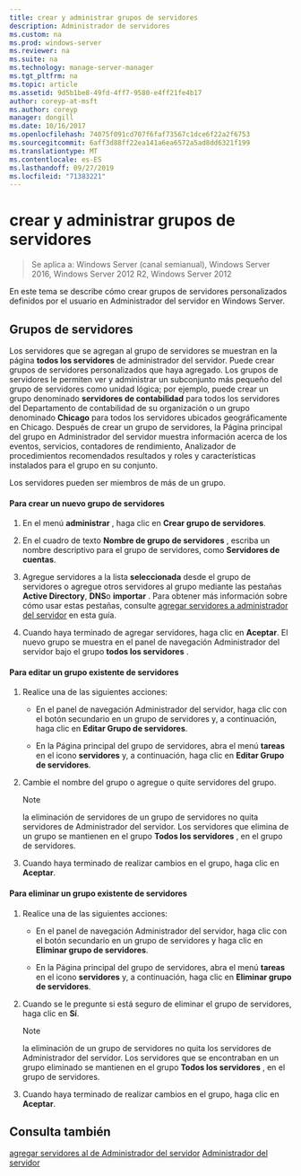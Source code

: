 ```yaml
---
title: crear y administrar grupos de servidores
description: Administrador de servidores
ms.custom: na
ms.prod: windows-server
ms.reviewer: na
ms.suite: na
ms.technology: manage-server-manager
ms.tgt_pltfrm: na
ms.topic: article
ms.assetid: 9d5b1be8-49fd-4ff7-9580-e4ff21fe4b17
author: coreyp-at-msft
ms.author: coreyp
manager: dongill
ms.date: 10/16/2017
ms.openlocfilehash: 74075f091cd707f6faf73567c1dce6f22a2f6753
ms.sourcegitcommit: 6aff3d88ff22ea141a6ea6572a5ad8dd6321f199
ms.translationtype: MT
ms.contentlocale: es-ES
ms.lasthandoff: 09/27/2019
ms.locfileid: "71383221"
---
```

# <a name="create-and-manage-server-groups"></a>crear y administrar grupos de servidores

>Se aplica a: Windows Server (canal semianual), Windows Server 2016, Windows Server 2012 R2, Windows Server 2012

En este tema se describe cómo crear grupos de servidores personalizados definidos por el usuario en Administrador del servidor en Windows Server.

## <a name="BKMK_groups"></a>Grupos de servidores
Los servidores que se agregan al grupo de servidores se muestran en la página **todos los servidores** de administrador del servidor. Puede crear grupos de servidores personalizados que haya agregado. Los grupos de servidores le permiten ver y administrar un subconjunto más pequeño del grupo de servidores como unidad lógica; por ejemplo, puede crear un grupo denominado **servidores de contabilidad** para todos los servidores del Departamento de contabilidad de su organización o un grupo denominado **Chicago** para todos los servidores ubicados geográficamente en Chicago. Después de crear un grupo de servidores, la Página principal del grupo en Administrador del servidor muestra información acerca de los eventos, servicios, contadores de rendimiento, Analizador de procedimientos recomendados resultados y roles y características instalados para el grupo en su conjunto.

Los servidores pueden ser miembros de más de un grupo.

#### <a name="to-create-a-new-server-group"></a>Para crear un nuevo grupo de servidores

1.  En el menú **administrar** , haga clic en **Crear grupo de servidores**.

2.  En el cuadro de texto **Nombre de grupo de servidores** , escriba un nombre descriptivo para el grupo de servidores, como **Servidores de cuentas**.

3.  Agregue servidores a la lista **seleccionada** desde el grupo de servidores o agregue otros servidores al grupo mediante las pestañas **Active Directory**, **DNS**o **importar** . Para obtener más información sobre cómo usar estas pestañas, consulte [agregar servidores a administrador del servidor](add-servers-to-server-manager.md) en esta guía.

4.  Cuando haya terminado de agregar servidores, haga clic en **Aceptar**. El nuevo grupo se muestra en el panel de navegación Administrador del servidor bajo el grupo **todos los servidores** .

#### <a name="to-edit-an-existing-server-group"></a>Para editar un grupo existente de servidores

1.  Realice una de las siguientes acciones:

    -   En el panel de navegación Administrador del servidor, haga clic con el botón secundario en un grupo de servidores y, a continuación, haga clic en **Editar Grupo de servidores**.

    -   En la Página principal del grupo de servidores, abra el menú **tareas** en el icono **servidores** y, a continuación, haga clic en **Editar Grupo de servidores**.

2.  Cambie el nombre del grupo o agregue o quite servidores del grupo.

    > [!NOTE]
    > la eliminación de servidores de un grupo de servidores no quita servidores de Administrador del servidor. Los servidores que elimina de un grupo se mantienen en el grupo **Todos los servidores** , en el grupo de servidores.

3.  Cuando haya terminado de realizar cambios en el grupo, haga clic en **Aceptar**.

#### <a name="to-delete-an-existing-server-group"></a>Para eliminar un grupo existente de servidores

1.  Realice una de las siguientes acciones:

    -   En el panel de navegación Administrador del servidor, haga clic con el botón secundario en un grupo de servidores y haga clic en **Eliminar grupo de servidores**.

    -   En la Página principal del grupo de servidores, abra el menú **tareas** en el icono **servidores** y, a continuación, haga clic en **Eliminar grupo de servidores**.

2.  Cuando se le pregunte si está seguro de eliminar el grupo de servidores, haga clic en **Sí**.

    > [!NOTE]
    > la eliminación de un grupo de servidores no quita los servidores de Administrador del servidor. Los servidores que se encontraban en un grupo eliminado se mantienen en el grupo **Todos los servidores** , en el grupo de servidores.

3.  Cuando haya terminado de realizar cambios en el grupo, haga clic en **Aceptar**.

## <a name="see-also"></a>Consulta también
[agregar servidores al
de Administrador del servidor](add-servers-to-server-manager.md) [Administrador del servidor](server-manager.md)



